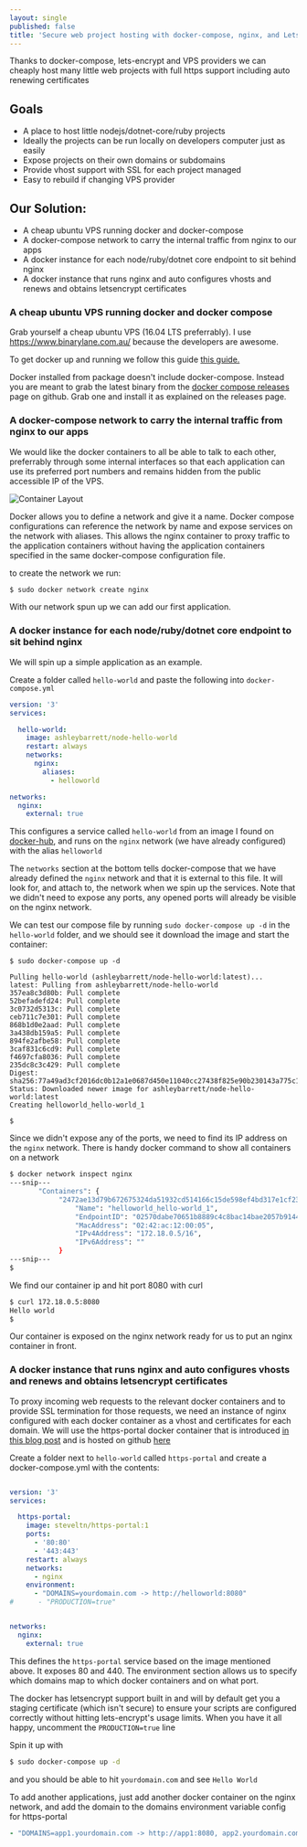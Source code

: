 ```yaml
---
layout: single
published: false
title: 'Secure web project hosting with docker-compose, nginx, and LetsEncrypt'
---
```


Thanks to docker-compose, lets-encrypt and VPS providers we can cheaply host many little web projects with full https support including auto renewing certificates

## Goals
 
 * A place to host little nodejs/dotnet-core/ruby projects
 * Ideally the projects can be run locally on developers computer just as easily
 * Expose projects on their own domains or subdomains
 * Provide vhost support with SSL for each project managed
 * Easy to rebuild if changing VPS provider

## Our Solution:

 * A cheap ubuntu VPS running docker and docker-compose
 * A docker-compose network to carry the internal traffic from nginx to our apps
 * A docker instance for each node/ruby/dotnet core endpoint to sit behind nginx
 * A docker instance that runs nginx and auto configures vhosts and renews and obtains letsencrypt certificates
  

### A cheap ubuntu VPS running docker and docker compose

Grab yourself a cheap ubuntu VPS (16.04 LTS preferrably). I use https://www.binarylane.com.au/ because the developers are awesome.

To get docker up and running we follow this guide [this guide.](https://docs.docker.com/engine/installation/linux/docker-ce/ubuntu/#install-using-the-repository)

Docker installed from package doesn't include docker-compose. Instead you are meant to grab the latest binary from the [docker compose releases](https://github.com/docker/compose/releases) page on github.
Grab one and install it as explained on the releases page.


### A docker-compose network to carry the internal traffic from nginx to our apps

We would like the docker containers to all be able to talk to each other, preferrably through some internal interfaces so that each application can use its preferred port numbers and remains hidden from the public accessible IP of the VPS. 

![Container Layout]({{site.baseurl}}/assets/images/container-layout.svg)

Docker allows you to define a network and give it a name. Docker compose configurations can reference the network by name and expose services on the network with aliases. This allows the nginx container to proxy traffic to the application containers without having the application containers specified in the same docker-compose configuration file.

to create the network we run:

```sh
$ sudo docker network create nginx
```

With our network spun up we can add our first application.

### A docker instance for each node/ruby/dotnet core endpoint to sit behind nginx

We will spin up a simple application as an example.

Create a folder called `hello-world` and paste the following into `docker-compose.yml`
```yml
version: '3'
services:

  hello-world:
    image: ashleybarrett/node-hello-world
    restart: always
    networks:
      nginx:
        aliases:
          - helloworld

networks:
  nginx:
    external: true
```

This configures a service called `hello-world` from an image I found on [docker-hub](https://hub.docker.com/r/ashleybarrett/node-hello-world/), and runs on the `nginx` network (we have already configured) with the alias `helloworld`

The `networks` section at the bottom tells docker-compose that we have already defined the `nginx` network and that it is external to this file. It will look for, and attach to, the network when we spin up the services. Note that we didn't need to expose any ports, any opened ports will already be visible on the nginx network.

We can test our compose file by running `sudo docker-compose up -d` in the `hello-world` folder, and we should see it download the image and start the container:

```
$ sudo docker-compose up -d

Pulling hello-world (ashleybarrett/node-hello-world:latest)...
latest: Pulling from ashleybarrett/node-hello-world
357ea8c3d80b: Pull complete
52befadefd24: Pull complete
3c0732d5313c: Pull complete
ceb711c7e301: Pull complete
868b1d0e2aad: Pull complete
3a438db159a5: Pull complete
894fe2afbe58: Pull complete
3caf831c6cd9: Pull complete
f4697cfa8036: Pull complete
235dc8c3c429: Pull complete
Digest: sha256:77a49ad3cf2016dc0b12a1e0687d450e11040cc27438f825e90b230143a775c1
Status: Downloaded newer image for ashleybarrett/node-hello-world:latest
Creating helloworld_hello-world_1

$
```

Since we didn't expose any of the ports, we need to find its IP address on the `nginx` network. There is handy docker command to show all containers on a network

```sh
$ docker network inspect nginx
---snip---
       "Containers": {
            "2472ae13d79b672675324da51932cd514166c15de598ef4bd317e1cf23e03f06": {
                "Name": "helloworld_hello-world_1",
                "EndpointID": "02570dabe70651b8889c4c8bac14bae2057b9144f1bbebfdbe8ee45cb328573e",
                "MacAddress": "02:42:ac:12:00:05",
                "IPv4Address": "172.18.0.5/16",
                "IPv6Address": ""
            }
---snip---
$
```

We find our container ip and hit port 8080 with curl

```sh
$ curl 172.18.0.5:8080
Hello world
$
```

Our container is exposed on the nginx network ready for us to put an nginx container in front.


### A docker instance that runs nginx and auto configures vhosts and renews and obtains letsencrypt certificates

To proxy incoming web requests to the relevant docker containers and to provide SSL termination for those requests, we need an instance of nginx configured with each docker container as a vhost and certificates for each domain. We will use the https-portal docker container that is introduced [in this blog post](https://steveltn.me/a-brief-introduction-to-https-portal-80bb3286eebc)
and is hosted on github [here](https://github.com/SteveLTN/https-portal)

Create a folder next to `hello-world` called `https-portal` and create a docker-compose.yml with the contents:

```yml

version: '3'
services:

  https-portal:
    image: steveltn/https-portal:1
    ports:
      - '80:80'
      - '443:443'
    restart: always
    networks:
      - nginx
    environment:
      - "DOMAINS=yourdomain.com -> http://helloworld:8080"
#      - "PRODUCTION=true"


networks:
  nginx:
    external: true

```

This defines the `https-portal` service based on the image mentioned above. It exposes 80 and 440. The environment section allows us to specify which domains map to which docker containers and on what port.

The docker has letsencrypt support built in and will by default get you a staging certificate (which isn't secure) to ensure your scripts are configured correctly without hitting lets-encrypt's usage limits. When you have it all happy, uncomment the `PRODUCTION=true` line

Spin it up with 

```sh
$ sudo docker-compose up -d
```

and you should be able to hit `yourdomain.com` and see `Hello World`

To add another applications, just add another docker container on the nginx network, and add the domain to the domains environment variable config for https-portal 

```yml
- "DOMAINS=app1.yourdomain.com -> http://app1:8080, app2.yourdomain.com -> http://app2:8080"
```


